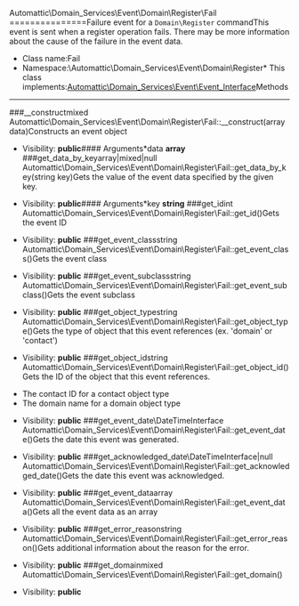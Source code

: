 Automattic\Domain_Services\Event\Domain\Register\Fail
===============Failure event for a `Domain\Register` commandThis event is sent when a register operation fails. There may be more information about the cause of the failure in
the event data.
* Class name:Fail
* Namespace:\Automattic\Domain_Services\Event\Domain\Register* This class implements:[Automattic\Domain_Services\Event\Event_Interface](Automattic-Domain_Services-Event-Event_Interface.md)Methods
-------
###__constructmixed Automattic\Domain_Services\Event\Domain\Register\Fail::__construct(array data)Constructs an event object



* Visibility: **public**#### Arguments*data **array**
###get_data_by_keyarray|mixed|null Automattic\Domain_Services\Event\Domain\Register\Fail::get_data_by_key(string key)Gets the value of the event data specified by the given key.



* Visibility: **public**#### Arguments*key **string**
###get_idint Automattic\Domain_Services\Event\Domain\Register\Fail::get_id()Gets the event ID



* Visibility: **public**
###get_event_classstring Automattic\Domain_Services\Event\Domain\Register\Fail::get_event_class()Gets the event class



* Visibility: **public**
###get_event_subclassstring Automattic\Domain_Services\Event\Domain\Register\Fail::get_event_subclass()Gets the event subclass



* Visibility: **public**
###get_object_typestring Automattic\Domain_Services\Event\Domain\Register\Fail::get_object_type()Gets the type of object that this event references (ex. 'domain' or 'contact')



* Visibility: **public**
###get_object_idstring Automattic\Domain_Services\Event\Domain\Register\Fail::get_object_id()Gets the ID of the object that this event references.

- The contact ID for a contact object type
- The domain name for a domain object type

* Visibility: **public**
###get_event_date\DateTimeInterface Automattic\Domain_Services\Event\Domain\Register\Fail::get_event_date()Gets the date this event was generated.



* Visibility: **public**
###get_acknowledged_date\DateTimeInterface|null Automattic\Domain_Services\Event\Domain\Register\Fail::get_acknowledged_date()Gets the date this event was acknowledged.



* Visibility: **public**
###get_event_dataarray Automattic\Domain_Services\Event\Domain\Register\Fail::get_event_data()Gets all the event data as an array



* Visibility: **public**
###get_error_reasonstring Automattic\Domain_Services\Event\Domain\Register\Fail::get_error_reason()Gets additional information about the reason for the error.



* Visibility: **public**
###get_domainmixed Automattic\Domain_Services\Event\Domain\Register\Fail::get_domain()



* Visibility: **public**